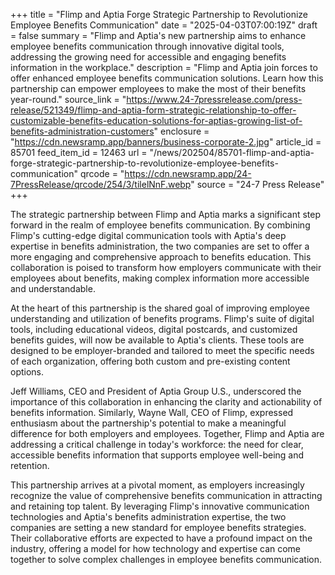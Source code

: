 +++
title = "Flimp and Aptia Forge Strategic Partnership to Revolutionize Employee Benefits Communication"
date = "2025-04-03T07:00:19Z"
draft = false
summary = "Flimp and Aptia's new partnership aims to enhance employee benefits communication through innovative digital tools, addressing the growing need for accessible and engaging benefits information in the workplace."
description = "Flimp and Aptia join forces to offer enhanced employee benefits communication solutions. Learn how this partnership can empower employees to make the most of their benefits year-round."
source_link = "https://www.24-7pressrelease.com/press-release/521349/flimp-and-aptia-form-strategic-relationship-to-offer-customizable-benefits-education-solutions-for-aptias-growing-list-of-benefits-administration-customers"
enclosure = "https://cdn.newsramp.app/banners/business-corporate-2.jpg"
article_id = 85701
feed_item_id = 12463
url = "/news/202504/85701-flimp-and-aptia-forge-strategic-partnership-to-revolutionize-employee-benefits-communication"
qrcode = "https://cdn.newsramp.app/24-7PressRelease/qrcode/254/3/tilelNnF.webp"
source = "24-7 Press Release"
+++

<p>The strategic partnership between Flimp and Aptia marks a significant step forward in the realm of employee benefits communication. By combining Flimp's cutting-edge digital communication tools with Aptia's deep expertise in benefits administration, the two companies are set to offer a more engaging and comprehensive approach to benefits education. This collaboration is poised to transform how employers communicate with their employees about benefits, making complex information more accessible and understandable.</p><p>At the heart of this partnership is the shared goal of improving employee understanding and utilization of benefits programs. Flimp's suite of digital tools, including educational videos, digital postcards, and customized benefits guides, will now be available to Aptia's clients. These tools are designed to be employer-branded and tailored to meet the specific needs of each organization, offering both custom and pre-existing content options.</p><p>Jeff Williams, CEO and President of Aptia Group U.S., underscored the importance of this collaboration in enhancing the clarity and actionability of benefits information. Similarly, Wayne Wall, CEO of Flimp, expressed enthusiasm about the partnership's potential to make a meaningful difference for both employers and employees. Together, Flimp and Aptia are addressing a critical challenge in today's workforce: the need for clear, accessible benefits information that supports employee well-being and retention.</p><p>This partnership arrives at a pivotal moment, as employers increasingly recognize the value of comprehensive benefits communication in attracting and retaining top talent. By leveraging Flimp's innovative communication technologies and Aptia's benefits administration expertise, the two companies are setting a new standard for employee benefits strategies. Their collaborative efforts are expected to have a profound impact on the industry, offering a model for how technology and expertise can come together to solve complex challenges in employee benefits communication.</p>